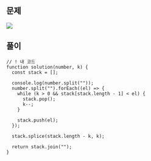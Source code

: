 ## 문제

![](https://images.velog.io/images/kusdsuna/post/47a501ab-c97d-4732-b5ae-fb9008cc42ab/image.png)

## 풀이

```
// ! 내 코드
function solution(number, k) {
  const stack = [];

  console.log(number.split(""));
  number.split("").forEach((el) => {
    while (k > 0 && stack[stack.length - 1] < el) {
      stack.pop();
      k--;
    }

    stack.push(el);
  });

  stack.splice(stack.length - k, k);

  return stack.join("");
}
```
